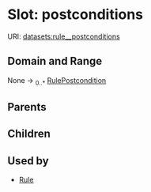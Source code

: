 
# Slot: postconditions




URI: [datasets:rule__postconditions](https://w3id.org/linkml/manifesto/rule__postconditions)


## Domain and Range

None &#8594;  <sub>0..\*</sub> [RulePostcondition](RulePostcondition.md)

## Parents


## Children


## Used by

 * [Rule](Rule.md)

